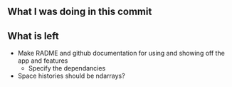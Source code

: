 ## What I was doing in this commit

## What is left
- Make RADME and github documentation for using and showing off the app and features
  - Specify the dependancies
- Space histories should be ndarrays?